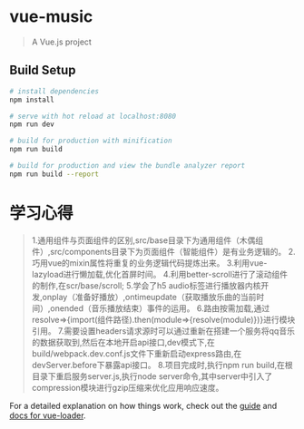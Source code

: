 # vue-music

> A Vue.js project

## Build Setup

``` bash
# install dependencies
npm install

# serve with hot reload at localhost:8080
npm run dev

# build for production with minification
npm run build

# build for production and view the bundle analyzer report
npm run build --report
```
# 学习心得
> 1.通用组件与页面组件的区别,src/base目录下为通用组件（木偶组件）,src/components目录下为页面组件（智能组件）是有业务逻辑的。
> 2.巧用vue的mixin属性将重复的业务逻辑代码提炼出来。
> 3.利用vue-lazyload进行懒加载,优化首屏时间。
> 4.利用better-scroll进行了滚动组件的制作,在scr/base/scroll;
> 5.学会了h5 audio标签进行播放器内核开发,onplay（准备好播放）,ontimeupdate（获取播放乐曲的当前时间）,onended（音乐播放结束）事件的运用。
> 6.路由按需加载,通过resolve=>{import(组件路径).then(module=>{resolve(module)})}进行模块引用。
> 7.需要设置headers请求源时可以通过重新在搭建一个服务将qq音乐的数据获取到,然后在本地开启api接口,dev模式下,在build/webpack.dev.conf.js文件下重新启动express路由,在devServer.before下暴露api接口。
> 8.项目完成时,执行npm run build,在根目录下重启服务server.js,执行node server命令,其中server中引入了compression模块进行gzip压缩来优化应用响应速度。


For a detailed explanation on how things work, check out the [guide](http://vuejs-templates.github.io/webpack/) and [docs for vue-loader](http://vuejs.github.io/vue-loader).
